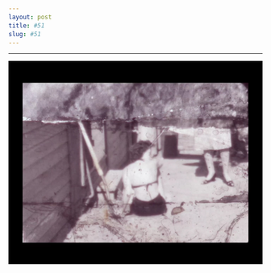 ```yaml
---
layout: post
title: #51
slug: #51
---
```

---
<p class="description" style="text-align: center;">
<img src="/assets/danilo-luna-archives-13.jpg" />
  <br>
  <br>
